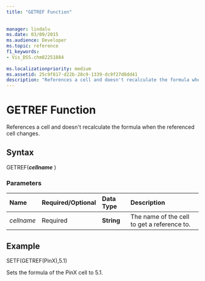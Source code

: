 ```yaml
---
title: "GETREF Function"
 
 
manager: lindalu
ms.date: 03/09/2015
ms.audience: Developer
ms.topic: reference
f1_keywords:
- Vis_DSS.chm82251884
 
ms.localizationpriority: medium
ms.assetid: 25c9f817-d22b-28c9-1339-dc9f27d0dd41
description: "References a cell and doesn't recalculate the formula when the referenced cell changes."
---
```


# GETREF Function

References a cell and doesn't recalculate the formula when the referenced cell changes.
  
## Syntax

GETREF(***cellname*** )
  
### Parameters

|**Name**|**Required/Optional**|**Data Type**|**Description**|
|:-----|:-----|:-----|:-----|
| *cellname* <br/> |Required  <br/> |**String** <br/> |The name of the cell to get a reference to. |

## Example

SETF(GETREF(PinX),5.1)
  
Sets the formula of the PinX cell to 5.1.
  